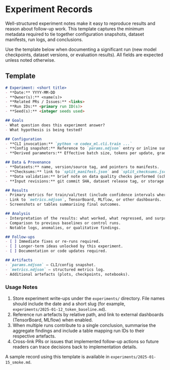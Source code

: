# Experiment Records

Well-structured experiment notes make it easy to reproduce results and reason about follow-up work. This template captures the
minimum metadata required to tie together configuration snapshots, dataset manifests, run logs, and conclusions.

Use the template below when documenting a significant run (new model checkpoints, dataset versions, or evaluation results). All
fields are expected unless noted otherwise.

## Template

```markdown
# Experiment: <short title>
- **Date:** YYYY-MM-DD
- **Owner(s):** <name(s)>
- **Related PRs / Issues:** <links>
- **Run IDs:** <primary run ID(s)>
- **Seed(s):** <integer seeds used>

## Goals
- What question does this experiment answer?
- What hypothesis is being tested?

## Configuration
- **CLI invocation:** `python -m codex_ml.cli.train ...`
- **Config snapshot:** Reference to `params.ndjson` entry or inline summary of key options (learning rate, scheduler, etc.).
- **Derived parameters:** Effective batch size, tokens per update, gradient accumulation, etc.

## Data & Provenance
- **Datasets:** name, version/source tag, and pointers to manifests.
- **Checksums:** link to `split_manifest.json` and `split_checksums.json` (or equivalent) produced by the run.
- **Data validation:** brief note on data quality checks performed (schema validation, row counts, etc.).
- **Input revisions:** git commit SHA, dataset release tag, or storage URI.

## Results
- Primary metrics for train/val/test (include confidence intervals where relevant).
- Link to `metrics.ndjson`, TensorBoard, MLflow, or other dashboards.
- Screenshots or tables summarising final outcomes.

## Analysis
- Interpretation of the results: what worked, what regressed, and surprises.
- Comparison to previous baselines or control runs.
- Notable logs, anomalies, or qualitative findings.

## Follow-ups
- [ ] Immediate fixes or re-runs required.
- [ ] Longer-term ideas unlocked by this experiment.
- [ ] Documentation or code updates required.

## Artifacts
- `params.ndjson` – CLI/config snapshot.
- `metrics.ndjson` – structured metrics log.
- Additional artefacts (plots, checkpoints, notebooks).
```

### Usage Notes

1. Store experiment write-ups under the `experiments/` directory. File names should include the date and a short slug
   (for example, `experiments/2025-01-12_token_baseline.md`).
2. Reference run artefacts by relative path, and link to external dashboards (TensorBoard, MLflow) when enabled.
3. When multiple runs contribute to a single conclusion, summarise the aggregate findings and include a table mapping run IDs to
   their respective artefacts.
4. Cross-link PRs or issues that implemented follow-up actions so future readers can trace decisions back to implementation
   details.

A sample record using this template is available in `experiments/2025-01-15_smoke.md`.

